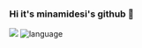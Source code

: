 ### Hi it's minamidesi's github 👋

<img src="https://github-readme-stats.vercel.app/api?username=minamidesi&show_icons=true&icon_color=CE1D2D&text_color=718096&bg_color=ffffff&hide_title=true" />
<img src="https://github-readme-stats.vercel.app/api/top-langs/?username=minamidesi" alt="language">
